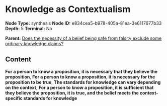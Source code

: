 # Knowledge as Contextualism

**Node Type:** synthesis
**Node ID:** e834cea5-b978-405a-81ea-3e6117677b33
**Depth:** 5
**Terminal:** No

**Parent:** [Does the necessity of a belief being safe from falsity exclude some ordinary knowledge claims?](does-the-necessity-of-a-belief-being-safe-from-falsity-exclude-some-ordinary-knowledge-claims-antithesis-2480250b-3607-4188-9ac6-c710339ddcaa.md)

## Content

**For a person to know a proposition, it is necessary that they believe the proposition**, **For a person to know a proposition, it is necessary for the proposition to be true**, **The standards for knowledge can vary depending on the context**, **For a person to know a proposition, it is sufficient that they believe the proposition, it is true, and the belief meets the context-specific standards for knowledge**
